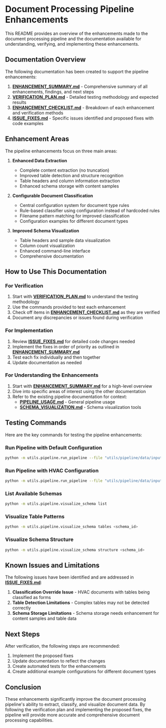 # Document Processing Pipeline Enhancements

This README provides an overview of the enhancements made to the document processing pipeline and the documentation available for understanding, verifying, and implementing these enhancements.

## Documentation Overview

The following documentation has been created to support the pipeline enhancements:

1. [**ENHANCEMENT_SUMMARY.md**](./ENHANCEMENT_SUMMARY.md) - Comprehensive summary of all enhancements, findings, and next steps
2. [**VERIFICATION_PLAN.md**](./VERIFICATION_PLAN.md) - Detailed testing methodology and expected results
3. [**ENHANCEMENT_CHECKLIST.md**](./ENHANCEMENT_CHECKLIST.md) - Breakdown of each enhancement and verification methods
4. [**ISSUE_FIXES.md**](./ISSUE_FIXES.md) - Specific issues identified and proposed fixes with code examples

## Enhancement Areas

The pipeline enhancements focus on three main areas:

1. **Enhanced Data Extraction**
   - Complete content extraction (no truncation)
   - Improved table detection and structure recognition
   - Table headers and column information extraction
   - Enhanced schema storage with content samples

2. **Configurable Document Classification**
   - Central configuration system for document type rules
   - Rule-based classifier using configuration instead of hardcoded rules
   - Filename pattern matching for improved classification
   - Configuration examples for different document types

3. **Improved Schema Visualization**
   - Table headers and sample data visualization
   - Column count visualization
   - Enhanced command-line interface
   - Comprehensive documentation

## How to Use This Documentation

### For Verification

1. Start with [**VERIFICATION_PLAN.md**](./VERIFICATION_PLAN.md) to understand the testing methodology
2. Use the commands provided to test each enhancement
3. Check off items in [**ENHANCEMENT_CHECKLIST.md**](./ENHANCEMENT_CHECKLIST.md) as they are verified
4. Document any discrepancies or issues found during verification

### For Implementation

1. Review [**ISSUE_FIXES.md**](./ISSUE_FIXES.md) for detailed code changes needed
2. Implement the fixes in order of priority as outlined in [**ENHANCEMENT_SUMMARY.md**](./ENHANCEMENT_SUMMARY.md)
3. Test each fix individually and then together
4. Update documentation as needed

### For Understanding the Enhancements

1. Start with [**ENHANCEMENT_SUMMARY.md**](./ENHANCEMENT_SUMMARY.md) for a high-level overview
2. Dive into specific areas of interest using the other documentation
3. Refer to the existing pipeline documentation for context:
   - [**PIPELINE_USAGE.md**](./PIPELINE_USAGE.md) - General pipeline usage
   - [**SCHEMA_VISUALIZATION.md**](./SCHEMA_VISUALIZATION.md) - Schema visualization tools

## Testing Commands

Here are the key commands for testing the pipeline enhancements:

### Run Pipeline with Default Configuration
```bash
python -m utils.pipeline.run_pipeline --file "utils/pipeline/data/input/MF-SPECS_232500 FL - HVAC WATER TREATMENT.pdf" --output utils/pipeline/data/output
```

### Run Pipeline with HVAC Configuration
```bash
python -m utils.pipeline.run_pipeline --file "utils/pipeline/data/input/MF-SPECS_232500 FL - HVAC WATER TREATMENT.pdf" --output utils/pipeline/data/output --config utils/pipeline/config/hvac_config.json
```

### List Available Schemas
```bash
python -m utils.pipeline.visualize_schema list
```

### Visualize Table Patterns
```bash
python -m utils.pipeline.visualize_schema tables <schema_id>
```

### Visualize Schema Structure
```bash
python -m utils.pipeline.visualize_schema structure <schema_id>
```

## Known Issues and Limitations

The following issues have been identified and are addressed in [**ISSUE_FIXES.md**](./ISSUE_FIXES.md):

1. **Classification Override Issue** - HVAC documents with tables being classified as forms
2. **Table Detection Limitations** - Complex tables may not be detected correctly
3. **Schema Storage Limitations** - Schema storage needs enhancement for content samples and table data

## Next Steps

After verification, the following steps are recommended:

1. Implement the proposed fixes
2. Update documentation to reflect the changes
3. Create automated tests for the enhancements
4. Create additional example configurations for different document types

## Conclusion

These enhancements significantly improve the document processing pipeline's ability to extract, classify, and visualize document data. By following the verification plan and implementing the proposed fixes, the pipeline will provide more accurate and comprehensive document processing capabilities.
